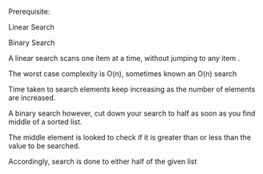 Prerequisite:


Linear Search

Binary Search

A linear search scans one item at a time, without jumping to any item .

The worst case complexity is  O(n), sometimes known an O(n) search

Time taken to search elements keep increasing as the number of elements are increased.


A binary search however, cut down your search to half as soon as you find middle of a sorted list.

The middle element is looked to check if it is greater than or less than the value to be searched.

Accordingly, search is done to either half of the given list

